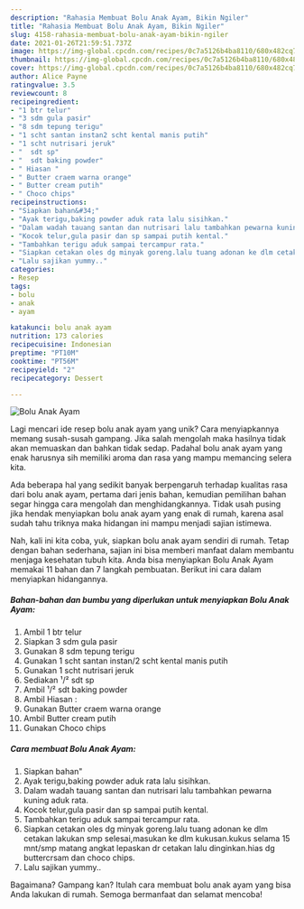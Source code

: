 ```yaml
---
description: "Rahasia Membuat Bolu Anak Ayam, Bikin Ngiler"
title: "Rahasia Membuat Bolu Anak Ayam, Bikin Ngiler"
slug: 4158-rahasia-membuat-bolu-anak-ayam-bikin-ngiler
date: 2021-01-26T21:59:51.737Z
image: https://img-global.cpcdn.com/recipes/0c7a5126b4ba8110/680x482cq70/bolu-anak-ayam-foto-resep-utama.jpg
thumbnail: https://img-global.cpcdn.com/recipes/0c7a5126b4ba8110/680x482cq70/bolu-anak-ayam-foto-resep-utama.jpg
cover: https://img-global.cpcdn.com/recipes/0c7a5126b4ba8110/680x482cq70/bolu-anak-ayam-foto-resep-utama.jpg
author: Alice Payne
ratingvalue: 3.5
reviewcount: 8
recipeingredient:
- "1 btr telur"
- "3 sdm gula pasir"
- "8 sdm tepung terigu"
- "1 scht santan instan2 scht kental manis putih"
- "1 scht nutrisari jeruk"
- "  sdt sp"
- "  sdt baking powder"
- " Hiasan "
- " Butter craem warna orange"
- " Butter cream putih"
- " Choco chips"
recipeinstructions:
- "Siapkan bahan&#34;"
- "Ayak terigu,baking powder aduk rata lalu sisihkan."
- "Dalam wadah tauang santan dan nutrisari lalu tambahkan pewarna kuning aduk rata."
- "Kocok telur,gula pasir dan sp sampai putih kental."
- "Tambahkan terigu aduk sampai tercampur rata."
- "Siapkan cetakan oles dg minyak goreng.lalu tuang adonan ke dlm cetakan lakukan smp selesai,masukan ke dlm kukusan.kukus selama 15 mnt/smp matang angkat lepaskan dr cetakan lalu dinginkan.hias dg buttercrsam dan choco chips."
- "Lalu sajikan yummy.."
categories:
- Resep
tags:
- bolu
- anak
- ayam

katakunci: bolu anak ayam 
nutrition: 173 calories
recipecuisine: Indonesian
preptime: "PT10M"
cooktime: "PT56M"
recipeyield: "2"
recipecategory: Dessert

---
```



![Bolu Anak Ayam](https://img-global.cpcdn.com/recipes/0c7a5126b4ba8110/680x482cq70/bolu-anak-ayam-foto-resep-utama.jpg)

Lagi mencari ide resep bolu anak ayam yang unik? Cara menyiapkannya memang susah-susah gampang. Jika salah mengolah maka hasilnya tidak akan memuaskan dan bahkan tidak sedap. Padahal bolu anak ayam yang enak harusnya sih memiliki aroma dan rasa yang mampu memancing selera kita.



Ada beberapa hal yang sedikit banyak berpengaruh terhadap kualitas rasa dari bolu anak ayam, pertama dari jenis bahan, kemudian pemilihan bahan segar hingga cara mengolah dan menghidangkannya. Tidak usah pusing jika hendak menyiapkan bolu anak ayam yang enak di rumah, karena asal sudah tahu triknya maka hidangan ini mampu menjadi sajian istimewa.


Nah, kali ini kita coba, yuk, siapkan bolu anak ayam sendiri di rumah. Tetap dengan bahan sederhana, sajian ini bisa memberi manfaat dalam membantu menjaga kesehatan tubuh kita. Anda bisa menyiapkan Bolu Anak Ayam memakai 11 bahan dan 7 langkah pembuatan. Berikut ini cara dalam menyiapkan hidangannya.

<!--inarticleads1-->

##### Bahan-bahan dan bumbu yang diperlukan untuk menyiapkan Bolu Anak Ayam:

1. Ambil 1 btr telur
1. Siapkan 3 sdm gula pasir
1. Gunakan 8 sdm tepung terigu
1. Gunakan 1 scht santan instan/2 scht kental manis putih
1. Gunakan 1 scht nutrisari jeruk
1. Sediakan  ¹/² sdt sp
1. Ambil  ¹/² sdt baking powder
1. Ambil  Hiasan :
1. Gunakan  Butter craem warna orange
1. Ambil  Butter cream putih
1. Gunakan  Choco chips




<!--inarticleads2-->

##### Cara membuat Bolu Anak Ayam:

1. Siapkan bahan&#34;
1. Ayak terigu,baking powder aduk rata lalu sisihkan.
1. Dalam wadah tauang santan dan nutrisari lalu tambahkan pewarna kuning aduk rata.
1. Kocok telur,gula pasir dan sp sampai putih kental.
1. Tambahkan terigu aduk sampai tercampur rata.
1. Siapkan cetakan oles dg minyak goreng.lalu tuang adonan ke dlm cetakan lakukan smp selesai,masukan ke dlm kukusan.kukus selama 15 mnt/smp matang angkat lepaskan dr cetakan lalu dinginkan.hias dg buttercrsam dan choco chips.
1. Lalu sajikan yummy..




Bagaimana? Gampang kan? Itulah cara membuat bolu anak ayam yang bisa Anda lakukan di rumah. Semoga bermanfaat dan selamat mencoba!

